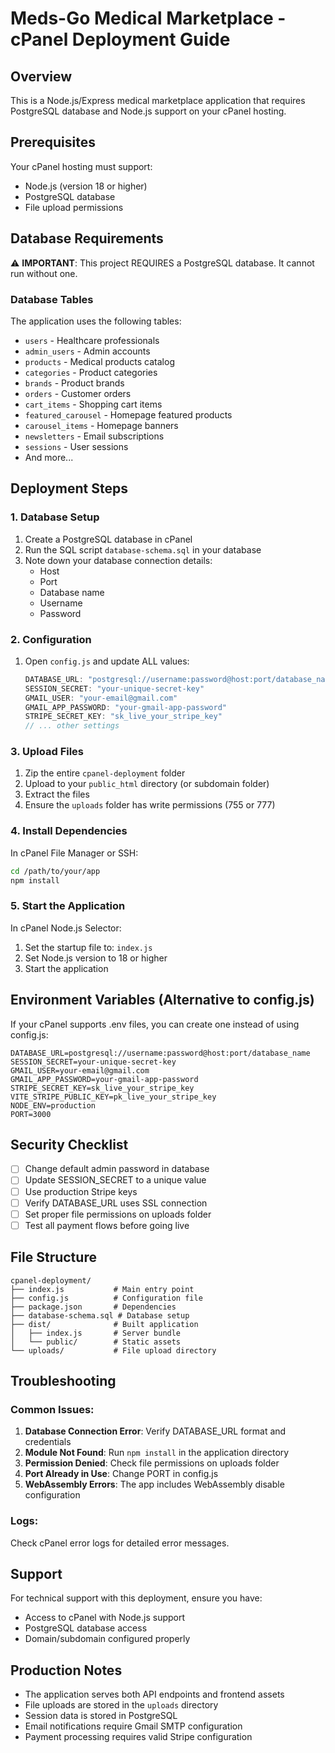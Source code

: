 # Meds-Go Medical Marketplace - cPanel Deployment Guide

## Overview
This is a Node.js/Express medical marketplace application that requires PostgreSQL database and Node.js support on your cPanel hosting.

## Prerequisites
Your cPanel hosting must support:
- Node.js (version 18 or higher)
- PostgreSQL database
- File upload permissions

## Database Requirements
⚠️ **IMPORTANT**: This project REQUIRES a PostgreSQL database. It cannot run without one.

### Database Tables
The application uses the following tables:
- `users` - Healthcare professionals
- `admin_users` - Admin accounts
- `products` - Medical products catalog
- `categories` - Product categories
- `brands` - Product brands
- `orders` - Customer orders
- `cart_items` - Shopping cart items
- `featured_carousel` - Homepage featured products
- `carousel_items` - Homepage banners
- `newsletters` - Email subscriptions
- `sessions` - User sessions
- And more...

## Deployment Steps

### 1. Database Setup
1. Create a PostgreSQL database in cPanel
2. Run the SQL script `database-schema.sql` in your database
3. Note down your database connection details:
   - Host
   - Port
   - Database name
   - Username
   - Password

### 2. Configuration
1. Open `config.js` and update ALL values:
   ```javascript
   DATABASE_URL: "postgresql://username:password@host:port/database_name"
   SESSION_SECRET: "your-unique-secret-key"
   GMAIL_USER: "your-email@gmail.com"
   GMAIL_APP_PASSWORD: "your-gmail-app-password"
   STRIPE_SECRET_KEY: "sk_live_your_stripe_key"
   // ... other settings
   ```

### 3. Upload Files
1. Zip the entire `cpanel-deployment` folder
2. Upload to your `public_html` directory (or subdomain folder)
3. Extract the files
4. Ensure the `uploads` folder has write permissions (755 or 777)

### 4. Install Dependencies
In cPanel File Manager or SSH:
```bash
cd /path/to/your/app
npm install
```

### 5. Start the Application
In cPanel Node.js Selector:
1. Set the startup file to: `index.js`
2. Set Node.js version to 18 or higher
3. Start the application

## Environment Variables (Alternative to config.js)
If your cPanel supports .env files, you can create one instead of using config.js:

```env
DATABASE_URL=postgresql://username:password@host:port/database_name
SESSION_SECRET=your-unique-secret-key
GMAIL_USER=your-email@gmail.com
GMAIL_APP_PASSWORD=your-gmail-app-password
STRIPE_SECRET_KEY=sk_live_your_stripe_key
VITE_STRIPE_PUBLIC_KEY=pk_live_your_stripe_key
NODE_ENV=production
PORT=3000
```

## Security Checklist
- [ ] Change default admin password in database
- [ ] Update SESSION_SECRET to a unique value
- [ ] Use production Stripe keys
- [ ] Verify DATABASE_URL uses SSL connection
- [ ] Set proper file permissions on uploads folder
- [ ] Test all payment flows before going live

## File Structure
```
cpanel-deployment/
├── index.js           # Main entry point
├── config.js          # Configuration file
├── package.json       # Dependencies
├── database-schema.sql # Database setup
├── dist/              # Built application
│   ├── index.js       # Server bundle
│   └── public/        # Static assets
└── uploads/           # File upload directory
```

## Troubleshooting

### Common Issues:
1. **Database Connection Error**: Verify DATABASE_URL format and credentials
2. **Module Not Found**: Run `npm install` in the application directory
3. **Permission Denied**: Check file permissions on uploads folder
4. **Port Already in Use**: Change PORT in config.js
5. **WebAssembly Errors**: The app includes WebAssembly disable configuration

### Logs:
Check cPanel error logs for detailed error messages.

## Support
For technical support with this deployment, ensure you have:
- Access to cPanel with Node.js support
- PostgreSQL database access
- Domain/subdomain configured properly

## Production Notes
- The application serves both API endpoints and frontend assets
- File uploads are stored in the `uploads` directory
- Session data is stored in PostgreSQL
- Email notifications require Gmail SMTP configuration
- Payment processing requires valid Stripe configuration